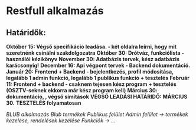 # Restfull alkalmazás

## Határidők:

**Október 15: Végső specifikáció leadása. - két oldalra leírni, hogy mit szeretnénk csinálni szakdolgozatra**
**Október 30: Drótváz, funkciólista - használói kézikönyv**
**November 30: Adatbázis tervek, kész adatbázis karácsonyig!**
**December  16: Api végpont tervek - Backend dokumentáció.**
**Január  20: Frontend + Backend - bejelentkezés,  profil módosítása, legalább 1 admin funkció, legalább 1 publikus funkció + tesztelés**
**Február 11: Frontend + backend - csaknem tejesen kész program + tesztelés (OSZTV-seknek ekkorra már kész program kell)**
**Március 30: dokumentáció, , végső simítások**
**VÉGSŐ LEADÁSI HATÁRIDŐ: MÁRCIUS 30.**
**TESZTELÉS folyamatosan**


*BLUB*
_alkalmazás_
_Blub termékek_
_Publikus felület_
_Admin felület -> termékek kezelése, rendelések kezelése_
_Funkciók -> ..._
